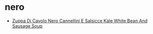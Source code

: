 # nero

 * [Zuppa Di Cavolo Nero Cannellini E Salsicce Kale White Bean And Sausage Soup](index/z/zuppa-di-cavolo-nero-cannellini-e-salsicce-kale-white-bean-and-sausage-soup-363386.json)

